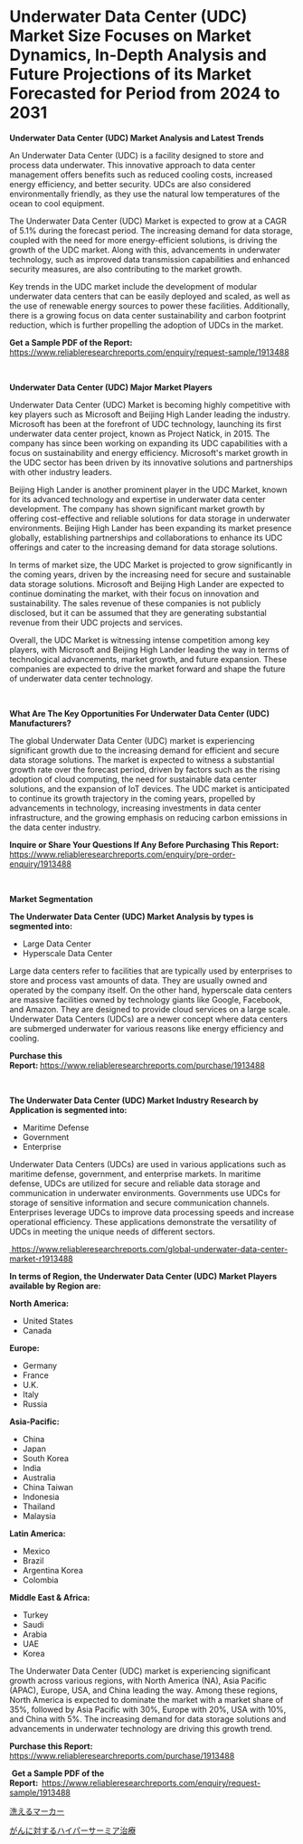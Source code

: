 <p><h1>Underwater Data Center (UDC) Market Size Focuses on Market Dynamics, In-Depth Analysis and Future Projections of its Market Forecasted for Period from 2024 to 2031</h1></p><p><strong>Underwater Data Center (UDC) Market Analysis and Latest Trends</strong></p>
<p><p>An Underwater Data Center (UDC) is a facility designed to store and process data underwater. This innovative approach to data center management offers benefits such as reduced cooling costs, increased energy efficiency, and better security. UDCs are also considered environmentally friendly, as they use the natural low temperatures of the ocean to cool equipment.</p><p>The Underwater Data Center (UDC) Market is expected to grow at a CAGR of 5.1% during the forecast period. The increasing demand for data storage, coupled with the need for more energy-efficient solutions, is driving the growth of the UDC market. Along with this, advancements in underwater technology, such as improved data transmission capabilities and enhanced security measures, are also contributing to the market growth.</p><p>Key trends in the UDC market include the development of modular underwater data centers that can be easily deployed and scaled, as well as the use of renewable energy sources to power these facilities. Additionally, there is a growing focus on data center sustainability and carbon footprint reduction, which is further propelling the adoption of UDCs in the market.</p></p>
<p><strong>Get a Sample PDF of the Report:&nbsp;</strong> <a href="https://www.reliableresearchreports.com/enquiry/request-sample/1913488">https://www.reliableresearchreports.com/enquiry/request-sample/1913488</a></p>
<p>&nbsp;</p>
<p><strong>Underwater Data Center (UDC) Major Market Players</strong></p>
<p><p>Underwater Data Center (UDC) Market is becoming highly competitive with key players such as Microsoft and Beijing High Lander leading the industry. Microsoft has been at the forefront of UDC technology, launching its first underwater data center project, known as Project Natick, in 2015. The company has since been working on expanding its UDC capabilities with a focus on sustainability and energy efficiency. Microsoft's market growth in the UDC sector has been driven by its innovative solutions and partnerships with other industry leaders.</p><p>Beijing High Lander is another prominent player in the UDC Market, known for its advanced technology and expertise in underwater data center development. The company has shown significant market growth by offering cost-effective and reliable solutions for data storage in underwater environments. Beijing High Lander has been expanding its market presence globally, establishing partnerships and collaborations to enhance its UDC offerings and cater to the increasing demand for data storage solutions.</p><p>In terms of market size, the UDC Market is projected to grow significantly in the coming years, driven by the increasing need for secure and sustainable data storage solutions. Microsoft and Beijing High Lander are expected to continue dominating the market, with their focus on innovation and sustainability. The sales revenue of these companies is not publicly disclosed, but it can be assumed that they are generating substantial revenue from their UDC projects and services.</p><p>Overall, the UDC Market is witnessing intense competition among key players, with Microsoft and Beijing High Lander leading the way in terms of technological advancements, market growth, and future expansion. These companies are expected to drive the market forward and shape the future of underwater data center technology.</p></p>
<p>&nbsp;</p>
<p><strong>What Are The Key Opportunities For Underwater Data Center (UDC) Manufacturers?</strong></p>
<p><p>The global Underwater Data Center (UDC) market is experiencing significant growth due to the increasing demand for efficient and secure data storage solutions. The market is expected to witness a substantial growth rate over the forecast period, driven by factors such as the rising adoption of cloud computing, the need for sustainable data center solutions, and the expansion of IoT devices. The UDC market is anticipated to continue its growth trajectory in the coming years, propelled by advancements in technology, increasing investments in data center infrastructure, and the growing emphasis on reducing carbon emissions in the data center industry.</p></p>
<p><strong>Inquire or Share Your Questions If Any Before Purchasing This Report:</strong> <a href="https://www.reliableresearchreports.com/enquiry/pre-order-enquiry/1913488">https://www.reliableresearchreports.com/enquiry/pre-order-enquiry/1913488</a></p>
<p>&nbsp;</p>
<p><strong>Market Segmentation</strong></p>
<p><strong>The Underwater Data Center (UDC) Market Analysis by types is segmented into:</strong></p>
<p><ul><li>Large Data Center</li><li>Hyperscale Data Center</li></ul></p>
<p><p>Large data centers refer to facilities that are typically used by enterprises to store and process vast amounts of data. They are usually owned and operated by the company itself. On the other hand, hyperscale data centers are massive facilities owned by technology giants like Google, Facebook, and Amazon. They are designed to provide cloud services on a large scale. Underwater Data Centers (UDCs) are a newer concept where data centers are submerged underwater for various reasons like energy efficiency and cooling.</p></p>
<p><strong>Purchase this Report:&nbsp;</strong><a href="https://www.reliableresearchreports.com/purchase/1913488">https://www.reliableresearchreports.com/purchase/1913488</a></p>
<p>&nbsp;</p>
<p><strong>The Underwater Data Center (UDC) Market Industry Research by Application is segmented into:</strong></p>
<p><ul><li>Maritime Defense</li><li>Government</li><li>Enterprise</li></ul></p>
<p><p>Underwater Data Centers (UDCs) are used in various applications such as maritime defense, government, and enterprise markets. In maritime defense, UDCs are utilized for secure and reliable data storage and communication in underwater environments. Governments use UDCs for storage of sensitive information and secure communication channels. Enterprises leverage UDCs to improve data processing speeds and increase operational efficiency. These applications demonstrate the versatility of UDCs in meeting the unique needs of different sectors.</p></p>
<p><a href="https://www.reliableresearchreports.com/global-underwater-data-center-market-r1913488">&nbsp;https://www.reliableresearchreports.com/global-underwater-data-center-market-r1913488</a></p>
<p><strong>In terms of Region, the Underwater Data Center (UDC) Market Players available by Region are:</strong></p>
<p>
    <p> <strong> North America: </strong>
        <ul>
            <li>United States</li>
            <li>Canada</li>
        </ul>
        </p> 
    <p> <strong> Europe: </strong>
        <ul>
            <li>Germany</li>
            <li>France</li>
            <li>U.K.</li>
            <li>Italy</li>
            <li>Russia</li>
        </ul>
        </p> 
    <p> <strong> Asia-Pacific: </strong>
        <ul>
            <li>China</li>
            <li>Japan</li>
            <li>South Korea</li>
            <li>India</li>
            <li>Australia</li>
            <li>China Taiwan</li>
            <li>Indonesia</li>
            <li>Thailand</li>
            <li>Malaysia</li>
        </ul>
        </p> 
    <p> <strong> Latin America: </strong>
        <ul>
            <li>Mexico</li>
            <li>Brazil</li>
            <li>Argentina Korea</li>
            <li>Colombia</li>
        </ul>
        </p> 
    <p> <strong> Middle East & Africa: </strong>
        <ul>
            <li>Turkey</li>
            <li>Saudi</li>
            <li>Arabia</li>
            <li>UAE</li>
            <li>Korea</li>
        </ul>
    </p>
    </p>
<p><p>The Underwater Data Center (UDC) market is experiencing significant growth across various regions, with North America (NA), Asia Pacific (APAC), Europe, USA, and China leading the way. Among these regions, North America is expected to dominate the market with a market share of 35%, followed by Asia Pacific with 30%, Europe with 20%, USA with 10%, and China with 5%. The increasing demand for data storage solutions and advancements in underwater technology are driving this growth trend.</p></p>
<p><strong>Purchase this Report: </strong><a href="https://www.reliableresearchreports.com/purchase/1913488">https://www.reliableresearchreports.com/purchase/1913488</a></p>
<p>&nbsp;<strong>Get a Sample PDF of the Report:&nbsp;&nbsp;</strong><a href="https://www.reliableresearchreports.com/enquiry/request-sample/1913488">https://www.reliableresearchreports.com/enquiry/request-sample/1913488</a></p>
<p><strong></strong></p>
<p><p><a href="https://medium.com/@jasoniller59/%E6%B4%97%E6%BF%AF%E5%8F%AF%E8%83%BD%E3%81%AA%E3%83%9E%E3%83%BC%E3%82%AB%E3%83%BC%E5%B8%82%E5%A0%B4%E5%88%86%E6%9E%90-%E3%81%9D%E3%81%AEcagr-%E5%B8%82%E5%A0%B4%E3%82%BB%E3%82%B0%E3%83%A1%E3%83%B3%E3%83%86%E3%83%BC%E3%82%B7%E3%83%A7%E3%83%B3-%E3%81%8A%E3%82%88%E3%81%B3%E3%82%B0%E3%83%AD%E3%83%BC%E3%83%90%E3%83%AB%E7%94%A3%E6%A5%AD%E6%A6%82%E8%A6%81-9b9667380540">洗えるマーカー</a></p><p><a href="https://medium.com/@nayelibosco2023/%E7%99%8C%E3%81%AE%E3%81%9F%E3%82%81%E3%81%AE%E4%BD%8E%E4%BD%93%E6%B8%A9%E7%99%82%E6%B3%95%E5%B8%82%E5%A0%B4%E8%AA%BF%E6%9F%BB%E3%83%AC%E3%83%9D%E3%83%BC%E3%83%88-%E3%81%9D%E3%81%AE%E6%AD%B4%E5%8F%B2%E3%81%A82031%E5%B9%B4%E3%81%BE%E3%81%A7%E3%81%AE%E4%BA%88%E6%B8%AC-e0529b76645b">がんに対するハイパーサーミア治療</a></p></p>
